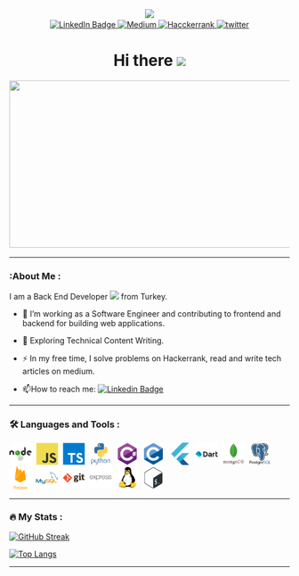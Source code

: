 <div id="header" align="center">
  <img src="https://media.giphy.com/media/M9gbBd9nbDrOTu1Mqx/giphy.gif" width="100"/>
  <div id="badges">
    <a href="https://linkedin.com/in/ibrahim-sengun63">
      <img src="https://img.shields.io/badge/LinkedIn-blue?style=for-the-badge&logo=linkedin&logoColor=white" alt="LinkedIn Badge"/>
    </a>
    <a href="https://medium.com/@ibrahimsengun">
      <img src="https://img.shields.io/badge/Medium-12100E?style=for-the-badge&logo=medium&logoColor=white" alt="Medium"/>
    </a>
    <a href="https://www.hackerrank.com/profile/ibrahimsengun63">
      <img src="https://img.shields.io/badge/-Hackerrank-2EC866?style=for-the-badge&logo=HackerRank&logoColor=white" alt="Hacckerrank"/>
    </a>
    <a href="https://twitter.com/ibrsngn">
      <img src="https://img.shields.io/badge/Twitter-1DA1F2?style=for-the-badge&logo=twitter&logoColor=white" alt="twitter"/>
    </a>
  </div>

  <h1>
    Hi there
    <img src="https://media.giphy.com/media/hvRJCLFzcasrR4ia7z/giphy.gif" width="30px"/>
  </h1>
</div>
<div align="center">
  <img src="https://media.giphy.com/media/dWesBcTLavkZuG35MI/giphy.gif" width="600" height="300"/>
</div>

---

### :About Me :
I am a Back End Developer <img src="https://media.giphy.com/media/WUlplcMpOCEmTGBtBW/giphy.gif" width="30"> from Turkey.
- :telescope: I’m working as a Software Engineer and contributing to frontend and backend for building web applications.

- :seedling: Exploring Technical Content Writing.

- :zap: In my free time, I solve problems on Hackerrank, read and write tech articles on medium.

- :mailbox:How to reach me: [![Linkedin Badge](https://img.shields.io/badge/-IbrahimSengun63-blue?style=flat&logo=Linkedin&logoColor=white)](www.linkedin.com/in/ibrahim-sengun63)

---

### :hammer_and_wrench: Languages and Tools :
<div>
  <img src="https://github.com/devicons/devicon/blob/master/icons/nodejs/nodejs-original-wordmark.svg" title="NodeJS" alt="NodeJS" width="40" height="40"/>&nbsp;
  <img src="https://github.com/devicons/devicon/blob/master/icons/javascript/javascript-original.svg" title="JavaScript" alt="JavaScript" width="40" height="40"/>&nbsp;
  <img src ="https://github.com/devicons/devicon/blob/master/icons/typescript/typescript-original.svg" title="TypeScript" alt="TypeScript" with="40" height="40">&nbsp;
  <img src ="https://github.com/devicons/devicon/blob/master/icons/python/python-original-wordmark.svg" title="Python" alt="Python" with="40" height="40">&nbsp;
  <img src ="https://github.com/devicons/devicon/blob/master/icons/csharp/csharp-original.svg" title="C#" alt="C#" with="40" height="40">&nbsp;
  <img src ="https://github.com/devicons/devicon/blob/master/icons/c/c-original.svg" title="C" alt="C" with="40" height="40">&nbsp;
  <img src="https://github.com/devicons/devicon/blob/master/icons/flutter/flutter-original.svg" title="Flutter" alt="Flutter" width="40" height="40"/>&nbsp;
  <img src ="https://github.com/devicons/devicon/blob/master/icons/dart/dart-original-wordmark.svg" title="Dart" alt="Dart" with="40" height="40">&nbsp;
  <img src ="https://github.com/devicons/devicon/blob/master/icons/mongodb/mongodb-original-wordmark.svg" title="MongoDB" alt="MongoDB" with="40" height="40">&nbsp;
  <img src ="https://github.com/devicons/devicon/blob/master/icons/postgresql/postgresql-original-wordmark.svg" title="Postgresql" alt="Postgresql" with="40" height="40">&nbsp;
  <img src="https://github.com/devicons/devicon/blob/master/icons/firebase/firebase-plain-wordmark.svg" title="Firebase" alt="Firebase" width="40" height="40"/>&nbsp;
  <img src="https://github.com/devicons/devicon/blob/master/icons/mysql/mysql-original-wordmark.svg" title="MySQL"  alt="MySQL" width="40" height="40"/>&nbsp;
  <img src="https://github.com/devicons/devicon/blob/master/icons/git/git-original-wordmark.svg" title="Git" **alt="Git" width="40" height="40"/>&nbsp;
  <img src ="https://github.com/devicons/devicon/blob/master/icons/express/express-original-wordmark.svg" title="Express" alt="Express" with="40" height="40">&nbsp;
  <img src ="https://github.com/devicons/devicon/blob/master/icons/linux/linux-original.svg" title="Linux" alt="Linux" with="40" height="40">&nbsp;
  <img src ="https://github.com/devicons/devicon/blob/master/icons/bash/bash-original.svg" title="Bash" alt="Bash" with="40" height="40">&nbsp;
</div>

---

### :fire: My Stats :
[![GitHub Streak](http://github-readme-streak-stats.herokuapp.com?user=IbrahimSengun63&theme=dark&background=000000)](https://git.io/streak-stats)

[![Top Langs](https://github-readme-stats.vercel.app/api/top-langs/?username=IbrahimSengun63&layout=compact&theme=vision-friendly-dark)](https://github.com/anuraghazra/github-readme-stats)

---

